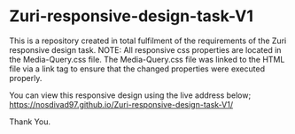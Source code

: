# Zuri-responsive-design-task-V1
This is a repository created in total fulfilment of the requirements of the Zuri responsive design task.
NOTE: All responsive css properties are located in the Media-Query.css file. 
The Media-Query.css file was linked to the HTML file via a link tag to ensure that the changed properties were executed properly.

You can view this responsive design using the live address below;
https://nosdivad97.github.io/Zuri-responsive-design-task-V1/

Thank You.
